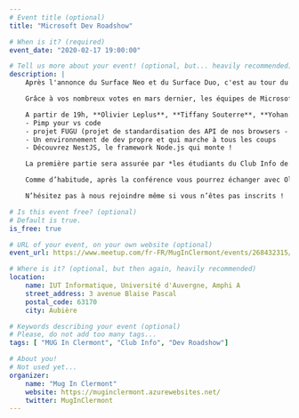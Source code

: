 ```yaml
---
# Event title (optional)
title: "Microsoft Dev Roadshow"

# When is it? (required)
event_date: "2020-02-17 19:00:00"

# Tell us more about your event! (optional, but... heavily recommended)
description: |
    Après l'annonce du Surface Neo et du Surface Duo, c'est au tour du MUG de vous annoncer du lourd avec la venue du Microsoft Dev Roadshow le 17 Février 2020 dans la capitale Auvergnate (rien que ça) !

    Grâce à vos nombreux votes en mars dernier, les équipes de Microsoft font escale dans notre belle contrée pour nous faire découvrir ce qu'on peut faire avec des technologies MS (teaser: pas que du .NET).

    A partir de 19h, **Olivier Leplus**, **Tiffany Souterre**, **Yohan Lasorsa** et **Maud Lévy** nous parlerons de 4 sujets :
    - Pimp your vs code
    - projet FUGU (projet de standardisation des API de nos browsers - ex: bar code reader, native file api, contact picker, etc.)
    - Un environnement de dev propre et qui marche à tous les coups
    - Découvrez NestJS, le framework Node.js qui monte !

    La première partie sera assurée par *les étudiants du Club Info de l’IUT informatique* qui nous présenteront leurs projets mettant en œuvre des technologies Microsoft (hololens, Kinnect et d’autres surprises). **Rendez-vous à 18h** pour découvrir leur talent.

    Comme d’habitude, après la conférence vous pourrez échanger avec Olivier, Tiffany, Yohan, Maud et les étudiants du club autour d’un verre et de quelques pizzas.

    N’hésitez pas à nous rejoindre même si vous n’êtes pas inscrits !

# Is this event free? (optional)
# Default is true.
is_free: true

# URL of your event, on your own website (optional)
event_url: https://www.meetup.com/fr-FR/MugInClermont/events/268432315/

# Where is it? (optional, but then again, heavily recommended)
location:
    name: IUT Informatique, Université d'Auvergne, Amphi A
    street_address: 3 avenue Blaise Pascal
    postal_code: 63170
    city: Aubière

# Keywords describing your event (optional)
# Please, do not add too many tags...
tags: [ "MUG In Clermont", "Club Info", "Dev Roadshow"]

# About you!
# Not used yet...
organizer:
    name: "Mug In Clermont"
    website: https://muginclermont.azurewebsites.net/
    twitter: MugInClermont
---
```

